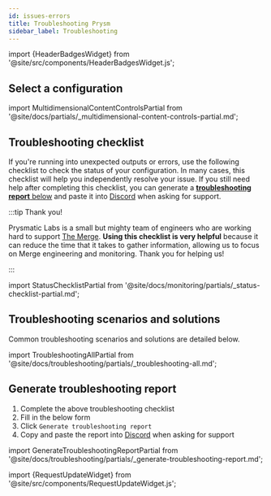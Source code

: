 ```yaml
---
id: issues-errors
title: Troubleshooting Prysm
sidebar_label: Troubleshooting
---
```


import {HeaderBadgesWidget} from '@site/src/components/HeaderBadgesWidget.js';

<HeaderBadgesWidget commaDelimitedContributors="Nishant,Mick" />

## Select a configuration

import MultidimensionalContentControlsPartial from '@site/docs/partials/_multidimensional-content-controls-partial.md';

<MultidimensionalContentControlsPartial />

## Troubleshooting checklist

If you're running into unexpected outputs or errors, use the following checklist to check the status of your configuration. In many cases, this checklist will help you independently resolve your issue. If you still need help after completing this checklist, you can generate a [**troubleshooting report** below](#generate-troubleshooting-report) and paste it into [Discord](https://discord.gg/prysmaticlabs) when asking for support.

:::tip Thank you!

Prysmatic Labs is a small but mighty team of engineers who are working hard to support [The Merge](https://ethereum.org/en/upgrades/merge/). **Using this checklist is very helpful** because it can reduce the time that it takes to gather information, allowing us to focus on Merge engineering and monitoring. Thank you for helping us!

:::


import StatusChecklistPartial from '@site/docs/monitoring/partials/_status-checklist-partial.md';

<StatusChecklistPartial />


## Troubleshooting scenarios and solutions

Common troubleshooting scenarios and solutions are detailed below. 

import TroubleshootingAllPartial from '@site/docs/troubleshooting/partials/_troubleshooting-all.md';

<TroubleshootingAllPartial />


## Generate troubleshooting report

 1. Complete the above troubleshooting checklist
 2. Fill in the below form
 3. Click `Generate troubleshooting report`
 4. Copy and paste the report into [Discord](https://discord.gg/prysmaticlabs) when asking for support

import GenerateTroubleshootingReportPartial from '@site/docs/troubleshooting/partials/_generate-troubleshooting-report.md';

<GenerateTroubleshootingReportPartial />


import {RequestUpdateWidget} from '@site/src/components/RequestUpdateWidget.js';

<RequestUpdateWidget />

